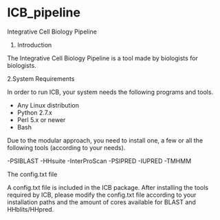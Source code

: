 # ICB_pipeline
Integrative Cell Biology Pipeline

1. Introduction

The Integrative Cell Biology Pipeline is a tool made by biologists for biologists.


2.System Requirements

In order to run ICB, your system needs the following programs and tools.

- Any Linux distribution
- Python 2.7.x
- Perl 5.x or newer
- Bash

Due to the modular approach, you need to install one, a few or all the following tools (according to your needs).

-PSIBLAST
-HHsuite
-InterProScan
-PSIPRED
-IUPRED
-TMHMM

The config.txt file

A config.txt file is included in the ICB package.
After installing the tools required by ICB, please modify the config.txt file according to your installation paths and the amount of cores available for BLAST and HHblits/HHpred.
